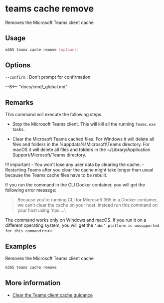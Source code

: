 # teams cache remove

Removes the Microsoft Teams client cache

## Usage

```sh
m365 teams cache remove [options]
```

## Options

`--confirm`
: Don't prompt for confirmation

--8<-- "docs/cmd/_global.md"

## Remarks

This command will execute the following steps.

- Stop the Microsoft Teams client. This will kill all the running `Teams.exe` tasks.

- Clear the Microsoft Teams cached files. For Windows it will delete all files and folders in the %appdata%\Microsoft\Teams directory. For macOS it will delete all files and folders in the  ~/Library/Application Support/Microsoft/Teams directory.

!!! important
    - You won't lose any user data by clearing the cache.
    - Restarting Teams after you clear the cache might take longer than usual because the Teams cache files have to be rebuilt.

If you run the command in the CLI Docker container, you will get the following error message:

> Because you're running CLI for Microsoft 365 in a Docker container, we can't clear the cache on your host. Instead run this command on your host using 'npx ...'.

The command works only on Windows and macOS. If you run it on a different operating system, you will get the `'abc' platform is unsupported for this command` error.

## Examples

Removes the Microsoft Teams client cache

```sh
m365 teams cache remove
```

## More information

- [Clear the Teams client cache guidance](https://docs.microsoft.com/microsoftteams/troubleshoot/teams-administration/clear-teams-cache)